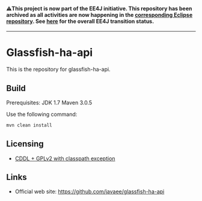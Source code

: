 #### :warning:This project is now part of the EE4J initiative. This repository has been archived as all activities are now happening in the [corresponding Eclipse repository](https://github.com/eclipse-ee4j/glassfish-ha-api). See [here](https://www.eclipse.org/ee4j/status.php) for the overall EE4J transition status.
 
---

# Glassfish-ha-api

This is the repository for glassfish-ha-api.

## Build

Prerequisites:
JDK 1.7
Maven 3.0.5

Use the following command:
```bash
mvn clean install
```

## Licensing

- [CDDL + GPLv2 with classpath exception](https://oss.oracle.com/licenses/CDDL+GPL-1.1)

## Links

- Official web site: https://github.com/javaee/glassfish-ha-api
